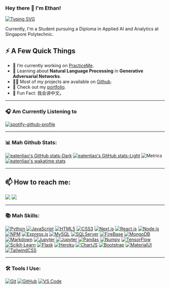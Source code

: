 ### Hey there 👋 I'm Ethan!


[![Typing SVG](https://readme-typing-svg.demolab.com?font=Fira+Code&duration=2500&pause=100&color=27A9F7&width=435&lines=I'm+a+Student;I'm+a+Developer)](https://git.io/typing-svg)

<p>Currently, I'm a Student pursuing a Diploma in Applied AI and Analytics at Singapore Polytechnic.</p>
<h2>⚡️ A Few Quick Things</h2>
<ul>
<li>🔭 I’m currently working on <a href="https://github.com/PracticeMe-Org">PracticeMe</a>.</li>
<li>🧐 Learning about <strong>Natural Language Processing</strong> in <strong>Generative Adversarial Networks</strong>.</li>
<li>👨‍💻 Most of my projects are available on <a href="https://github.com/eatenliao">Github</a>.</li>
<li>📙 Check out my <a href="https://eatenliao.vercel.app">portfolio</a>.</li>
<li>🎉 Fun Fact: 我会讲中文。</li>
</ul>

---

### 🎧 Am Currently Listening to
[![spotify-github-profile](https://spotify-github-profile.vercel.app/api/view?uid=vnoqxa5jdfqs60rss9i0syet0&cover_image=true&theme=novatorem&show_offline=true&background_color=121212&interchange=false&bar_color=53b14f&bar_color_cover=false)](https://spotify-github-profile.vercel.app/api/view?uid=vnoqxa5jdfqs60rss9i0syet0&redirect=true)

---

### 📊 Mah Github Stats:
[![eatenliao's GitHub stats-Dark](https://github-readme-stats.vercel.app/api?username=eatenliao&show_icons=true&theme=dark#gh-dark-mode-only)](https://github.com/anuraghazra/github-readme-stats#gh-dark-mode-only)
[![eatenliao's GitHub stats-Light](https://github-readme-stats.vercel.app/api?username=eatenliao&show_icons=true&theme=default#gh-light-mode-only)](https://github.com/anuraghazra/github-readme-stats#gh-light-mode-only)
![Metrics](https://metrics.lecoq.io/eatenliao?template=classic&base.header=0&base.activity=0&base.community=0&base.repositories=0&base.metadata=0&isocalendar=1&languages=1&isocalendar.duration=full-year&languages.colors=github&languages.threshold=0%25&config.timezone=Asia%2FSingapore)
[![eatenliao's wakatime stats](https://github-readme-stats.vercel.app/api/wakatime?username=eatenliao)](https://github.com/anuraghazra/github-readme-stats)


---

<h2>📫 How to reach me:</h2>
<a href="https://www.linkedin.com/in/ethan-gek-khang-sim-044197276/"><img src="https://img.shields.io/badge/-LinkedIn-0077B5?style=flat-square&logo=Linkedin&logoColor=white"/></a>
<a href="https://www.instagram.com/e.ate.n/"><img src="https://img.shields.io/badge/-Instagram-E4405F?style=flat-square&logo=Instagram&logoColor=white"/></a>

---

### 📚 Mah Skills:
[![Python](https://img.shields.io/badge/-Python-3776AB?style=for-the-badge&logo=python&logoColor=white)](https://www.python.org/)
[![JavaScript](https://img.shields.io/badge/-JavaScript-%23F7DF1C?style=for-the-badge&logo=javascript&logoColor=000000&color=%23FFCE5A)](https://developer.mozilla.org/en-US/docs/Web/JavaScript)
[![HTML5](https://img.shields.io/badge/-HTML5-E34F26?style=for-the-badge&logo=html5&logoColor=white)](https://developer.mozilla.org/en-US/docs/Glossary/HTML5)
[![CSS3](https://img.shields.io/badge/-CSS3-1572B6?style=for-the-badge&logo=css3)](https://developer.mozilla.org/en-US/docs/Web/CSS)
[![Next.js](https://img.shields.io/badge/Next.js-000000?style=for-the-badge&logo=next.js)](https://nextjs.org/)
[![React.js](https://img.shields.io/badge/-ReactJs-61DAFB?logo=react&logoColor=black&style=for-the-badge)](https://reactjs.org/)
[![Node.js](https://img.shields.io/badge/node.js%20-%2343853D.svg?&style=for-the-badge&logo=node.js&logoColor=white)](https://nodejs.dev/)
[![NPM](https://img.shields.io/badge/-NPM-CB3837?style=for-the-badge&logo=npm&logoColor=white)](https://www.npmjs.com/)
[![Express.js](https://img.shields.io/badge/Express.js-404D59?style=for-the-badge)](https://expressjs.com/)
[![MySQL](https://img.shields.io/badge/-MySQL-4479A1?style=for-the-badge&logo=mysql&logoColor=white)](https://www.mysql.com/)
[![SQLServer](https://img.shields.io/badge/-SQLServer-CC2927?style=for-the-badge&logo=microsoft-sql-server&logoColor=white)](https://www.microsoft.com/en-us/sql-server/sql-server-2019)
[![FireBase](https://img.shields.io/badge/-FireBase-FFCA28?style=for-the-badge&logo=firebase&logoColor=white)](https://firebase.google.com/)
[![MongoDB](https://img.shields.io/badge/MongoDB-47A248?style=for-the-badge&logo=mongodb&logoColor=white)](https://www.mongodb.com/)
[![Markdown](https://img.shields.io/badge/-Markdown-000000?style=for-the-badge&logo=markdown&logoColor=white)](https://www.markdownguide.org/)
[![Jupyter](https://img.shields.io/badge/-Jupyter-F37626?style=for-the-badge&logo=jupyter&logoColor=white)](https://jupyter.org/)
[![Jupyter](https://img.shields.io/badge/-JupyterLab-F37626?style=for-the-badge&logo=jupyter&logoColor=white)](https://jupyter.org/)
[![Pandas](https://img.shields.io/badge/-Pandas-150458?style=for-the-badge&logo=pandas&logoColor=white)](https://pandas.pydata.org/)
[![Numpy](https://img.shields.io/badge/-Numpy-013243?style=for-the-badge&logo=numpy&logoColor=white)](https://numpy.org/)
[![TensorFlow](https://img.shields.io/badge/-TensorFlow-FF6F00?style=for-the-badge&logo=tensorflow&logoColor=white)](https://www.tensorflow.org/)
[![Scikit-Learn](https://img.shields.io/badge/-ScikitLearn-F7931E?style=for-the-badge&logo=scikit-learn&logoColor=white)](https://scikit-learn.org/stable/)
[![Flask](https://img.shields.io/badge/-Flask-000000?style=for-the-badge&logo=flask)](https://flask.palletsprojects.com/en/2.0.x/)
[![Heroku](https://img.shields.io/badge/-Heroku-430098?style=for-the-badge&logo=heroku&logoColor=white)](https://www.heroku.com)
[![ChartJS](https://img.shields.io/badge/-ChartJS-FF6384?style=for-the-badge&logo=chart.js&logoColor=white)](https://www.chartjs.org/)
[![Bootstrap](https://img.shields.io/badge/-Bootstrap-7952B3?style=for-the-badge&logo=bootstrap&logoColor=white)](https://getbootstrap.com/)
[![MaterialUI](https://img.shields.io/badge/-MaterialUI-0081CB?style=for-the-badge&logo=material-ui&logoColor=white)](https://material-ui.com/)
[![TailwindCSS](https://img.shields.io/badge/-TailwindCSS-38B2AC?style=for-the-badge&logo=tailwind-css&logoColor=white)](https://tailwindcss.com/)

---

### 🛠️ Tools I Use:
[![Git](https://img.shields.io/badge/-Git-F05032?style=for-the-badge&logo=git&logoColor=white)](https://git-scm.com/)
[![GitHub](https://img.shields.io/badge/-GitHub-181717?style=for-the-badge&logo=github)](https://github.com/)
[![VS Code](https://img.shields.io/badge/VSCode-%23007ACC?style=for-the-badge&logo=Visual-studio-code)](https://code.visualstudio.com/)
